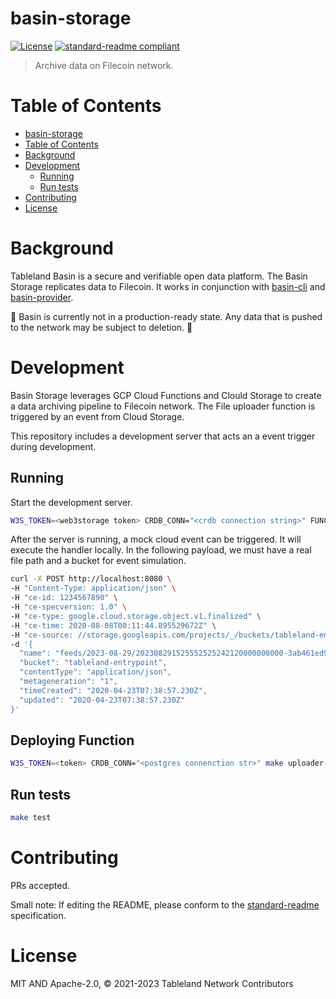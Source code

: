 # basin-storage

[![License](https://img.shields.io/github/license/tablelandnetwork/basin-storage.svg)](./LICENSE)
[![standard-readme compliant](https://img.shields.io/badge/standard--readme-OK-green.svg)](https://github.com/RichardLitt/standard-readme)

> Archive data on Filecoin network.

# Table of Contents

- [basin-storage](#basin-storage)
- [Table of Contents](#table-of-contents)
- [Background](#background)
- [Development](#development)
  - [Running](#running)
  - [Run tests](#run-tests)  
- [Contributing](#contributing)
- [License](#license)

# Background

Tableland Basin is a secure and verifiable open data platform. The Basin Storage replicates data to Filecoin. It works in conjunction with [basin-cli](https://github.com/tablelandnetwork/basin-cli.git) and [basin-provider](https://github.com/tablelandnetwork/basin-provider.git).

🚧 Basin is currently not in a production-ready state. Any data that is pushed to the network may be subject to deletion. 🚧

# Development

Basin Storage leverages GCP Cloud Functions and Clould Storage to create a data archiving pipeline to Filecoin network. The File uploader function is triggered by an event from Cloud Storage.

This repository includes a development server that acts an a event trigger during development.

## Running

Start the development server.

```bash
W3S_TOKEN=<web3storage token> CRDB_CONN="<crdb connection string>" FUNCTION_TARGET=Uploader make uploader-local
```

After the server is running, a mock cloud event can be triggered. It will execute the handler locally. In the following payload, we must have a real file path and a bucket for event simulation.

```bash
curl -X POST http://localhost:8080 \
-H "Content-Type: application/json" \
-H "ce-id: 1234567890" \
-H "ce-specversion: 1.0" \
-H "ce-type: google.cloud.storage.object.v1.finalized" \
-H "ce-time: 2020-08-08T00:11:44.895529672Z" \
-H "ce-source: //storage.googleapis.com/projects/_/buckets/tableland-entrypoint" \
-d '{
  "name": "feeds/2023-08-29/202308291525552525242120000000000-3ab461ed932d5f1c-1-2-00000000-employees-2.parquet",
  "bucket": "tableland-entrypoint",
  "contentType": "application/json",
  "metageneration": "1",
  "timeCreated": "2020-04-23T07:38:57.230Z",
  "updated": "2020-04-23T07:38:57.230Z"
}'
```

## Deploying Function

```bash
W3S_TOKEN=<token> CRDB_CONN="<postgres connenction str>" make uploader-deploy
```

## Run tests

```bash
make test
```

# Contributing

PRs accepted.

Small note: If editing the README, please conform to the
[standard-readme](https://github.com/RichardLitt/standard-readme) specification.

# License

MIT AND Apache-2.0, © 2021-2023 Tableland Network Contributors
